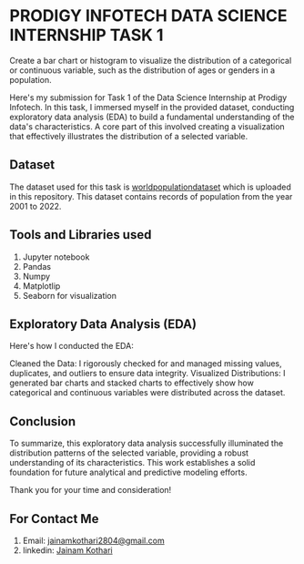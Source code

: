 # PRODIGY INFOTECH DATA SCIENCE INTERNSHIP TASK 1
Create a bar chart or histogram to visualize the distribution of a categorical or continuous variable, such as the distribution of ages or genders in a population.

Here's my submission for Task 1 of the Data Science Internship at Prodigy Infotech. In this task, I immersed myself in the provided dataset, conducting exploratory data analysis (EDA) to build a fundamental understanding of the data's characteristics. A core part of this involved creating a visualization that effectively illustrates the distribution of a selected variable.

## Dataset
The dataset used for this task is [worldpopulationdataset](worldpopulationdata.csv) which is uploaded in this repository. This dataset contains records of population from the year 2001 to 2022.

## Tools and Libraries used

1. Jupyter notebook
2. Pandas
3. Numpy
4. Matplotlip
5. Seaborn for visualization

## Exploratory Data Analysis (EDA)

Here's how I conducted the EDA:

Cleaned the Data: I rigorously checked for and managed missing values, duplicates, and outliers to ensure data integrity.
Visualized Distributions: I generated bar charts and stacked charts to effectively show how categorical and continuous variables were distributed across the dataset.

## Conclusion
To summarize, this exploratory data analysis successfully illuminated the distribution patterns of the selected variable, providing a robust understanding of its characteristics. This work establishes a solid foundation for future analytical and predictive modeling efforts.

Thank you for your time and consideration!

## For Contact Me
1. Email: jainamkothari2804@gmail.com
2. linkedin: [Jainam Kothari](https://www.linkedin.com/in/jainam-kothari-596377245/)
